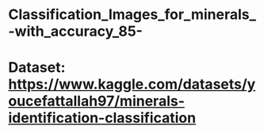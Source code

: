 # Classification_Images_for_minerals_-with_accuracy_85-
# Dataset: https://www.kaggle.com/datasets/youcefattallah97/minerals-identification-classification
